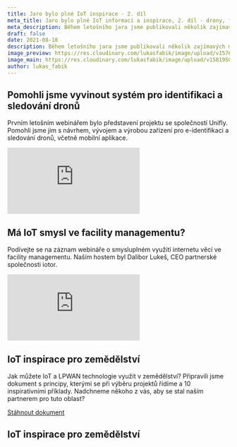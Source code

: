 ```yaml
---
title: Jaro bylo plné IoT inspirace - 2. díl
meta_title: Jaro bylo plné IoT informací a inspirace, 2. díl - drony, facility management, IoT v zemědělství
meta_description: Během letošního jara jsme publikovali několik zajímavých materiálů - webináře, ebooky, články na blogu. Pro dnešek jsem pro vás připravil druhý díl jejich shrnutí.
draft: false
date: 2021-08-18
description: Během letošního jara jsme publikovali několik zajímavých materiálů - webináře, ebooky, články na blogu. Pro dnešek jsem pro vás připravil druhý díl jejich shrnutí.
image_preview: https://res.cloudinary.com/lukasfabik/image/upload/v1576055326/blog/bigclown-renamed-hardwario/hardwario.jpg
image_main: https://res.cloudinary.com/lukasfabik/image/upload/v1581950249/blog/wide_placeholder.jpg
author: lukas_fabik
---
```


## Pomohli jsme vyvinout systém pro identifikaci a sledování dronů

Prvním letošním webinářem bylo představení projektu se společností Unifly. Pomohli jsme jim s návrhem, vývojem a výrobou zařízení pro e-identifikaci a sledování dronů, včetně mobilní aplikace.

<div class = "video-container">
<iframe src="https://www.youtube-nocookie.com/embed/1PIXicUXb4w?modestbranding=1&amp;showinfo=0&amp;rel=0&amp;html5=1&amp;widgetid=2" frameborder="0" allow="accelerometer; autoplay; encrypted-media; gyroscope; picture-in-picture" allowfullscreen></iframe>
</div>
 	 	 
## Má IoT smysl ve facility managementu?

Podívejte se na záznam webináře o smysluplném využití internetu věcí ve facility managementu. Naším hostem byl Dalibor Lukeš, CEO partnerské společnosti iotor.

<div class = "video-container">
<iframe src="https://www.youtube-nocookie.com/embed/DP12RN9js88?modestbranding=1&amp;showinfo=0&amp;rel=0&amp;html5=1&amp;widgetid=2" frameborder="0" allow="accelerometer; autoplay; encrypted-media; gyroscope; picture-in-picture" allowfullscreen></iframe>
</div>

## IoT inspirace pro zemědělství
Jak můžete IoT a LPWAN technologie využít v zemědělství? Připravili jsme dokument s principy, kterými se při výběru projektů řídíme a 10 inspirativními příklady. Nadchneme někoho z vás, aby se stal naším partnerem pro tuto oblast?

<a href = "#iot-document" class="getPdf font-lnh24 py-15 px-md-50 d-block d-md-inline-block font-weight-bold font-font2 font-white bg-red" id="click-meeting">Stáhnout dokument</a>

<div id = "downloadCaseStudy" class="modal fade bd-example-modal-lg" tabindex="-1" role="dialog" aria-labelledby="myLargeModalLabel" aria-hidden="true">
    <div class="modal-dialog modal-lg modal-dialog-centered">
          <div class="modal-content">
            <div class="modal-body">
              <div class="container-fluid">
                <div class="row justify-content-center">
                  <div class="col-md-10">
                    <h2 class = "font-30 font-md-42 pt-50 pb-50 font-weight-black text-center" data-toggle="modal" data-target=".bd-example-modal-lg">IoT inspirace pro zemědělství</h2>
                  </div>
                  <div class="col-md-8 text-center">
                    <script charset="utf-8" type="text/javascript" src="//js.hsforms.net/forms/shell.js"></script>
                    <script>
                      hbspt.forms.create({
                        portalId: "5453210",
                        formId: "70113fbe-dbcd-401f-838d-eb65bb1d30a1"
                      });
                    </script>
                  </div>
                </div>
              </div>
            </div>
          </div>
        </div>
    </div>

<script type="text/javascript">
  $('.getPdf').click(function(){
    $('#downloadCaseStudy').modal({
      keyboard: false
    })
  });

</script>
